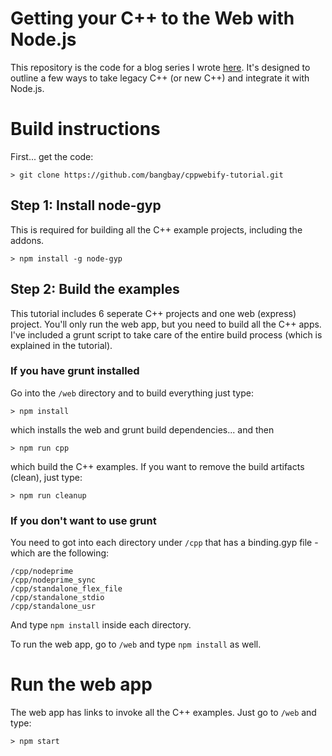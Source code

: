 # Getting your C++ to the Web with Node.js

This repository is the code for a blog series I wrote [here](http://blog.scottfrees.com/getting-your-c-to-the-web-with-node-js).
It's designed to outline a few ways to take legacy C++ (or new C++) and integrate it with Node.js.

# Build instructions
First... get the code:
```
> git clone https://github.com/bangbay/cppwebify-tutorial.git
```

## Step 1:  Install node-gyp
This is required for building all the C++ example projects, including the addons.

```
> npm install -g node-gyp
```

## Step 2:  Build the examples
This tutorial includes 6 seperate C++ projects and one web (express) project.  You'll only run the web app, but you need to build all the C++ apps.  I've included a grunt script to take care of the entire build process (which is explained in the tutorial).

### If you have grunt installed
Go into the `/web` directory and to build everything just type:

```
> npm install
```
which installs the web and grunt build dependencies... and then
```
> npm run cpp
```
which build the C++ examples.   If you want to remove the build artifacts (clean), just type:
```
> npm run cleanup
```

### If you don't want to use grunt
You need to got into each directory under `/cpp` that has a binding.gyp file - which are the following:

```
/cpp/nodeprime
/cpp/nodeprime_sync
/cpp/standalone_flex_file
/cpp/standalone_stdio
/cpp/standalone_usr
```

And type `npm install` inside each directory.

To run the web app, go to `/web` and type `npm install` as well.

# Run the web app
The web app has links to invoke all the C++ examples.  Just go to `/web` and type:

```
> npm start
```
